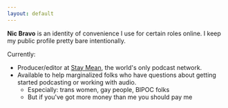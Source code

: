 ```yaml
---
layout: default
---
```



**Nic Bravo** is an identity of convenience I use for certain roles online. I keep my public profile pretty bare intentionally. 

Currently:
* Producer/editor at [Stay Mean](https://staymean.co), the world's only podcast network.
* Available to help marginalized folks who have questions about getting started podcasting or working with audio.
	* Especially: trans women, gay people, BIPOC folks
	* But if you've got more money than me you should pay me